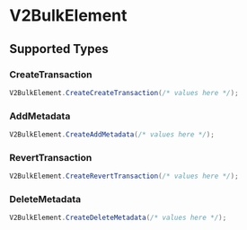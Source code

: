 # V2BulkElement


## Supported Types

### CreateTransaction

```csharp
V2BulkElement.CreateCreateTransaction(/* values here */);
```

### AddMetadata

```csharp
V2BulkElement.CreateAddMetadata(/* values here */);
```

### RevertTransaction

```csharp
V2BulkElement.CreateRevertTransaction(/* values here */);
```

### DeleteMetadata

```csharp
V2BulkElement.CreateDeleteMetadata(/* values here */);
```
